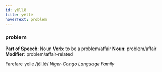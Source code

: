 ```yaml
---
id: yëllë
title: yëllë
hoverText: problem
---
```


### problem

**Part of Speech**: Noun
**Verb**: to be a problem/affair
**Noun**: problem/affair
**Modifier**: problem/affair-related

Farefare yelle /jél.lé/
*Niger-Congo Language Family*